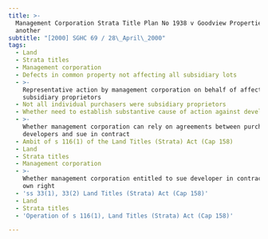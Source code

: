 ```yaml
---
title: >-
  Management Corporation Strata Title Plan No 1938 v Goodview Properties Pte Ltd
  another
subtitle: "[2000] SGHC 69 / 28\_April\_2000"
tags:
  - Land
  - Strata titles
  - Management corporation
  - Defects in common property not affecting all subsidiary lots
  - >-
    Representative action by management corporation on behalf of affected
    subsidiary proprietors
  - Not all individual purchasers were subsidiary proprietors
  - Whether need to establish substantive cause of action against developers
  - >-
    Whether management corporation can rely on agreements between purchasers and
    developers and sue in contract
  - Ambit of s 116(1) of the Land Titles (Strata) Act (Cap 158)
  - Land
  - Strata titles
  - Management corporation
  - >-
    Whether management corporation entitled to sue developer in contract in its
    own right
  - 'ss 33(1), 33(2) Land Titles (Strata) Act (Cap 158)'
  - Land
  - Strata titles
  - 'Operation of s 116(1), Land Titles (Strata) Act (Cap 158)'

---
```


